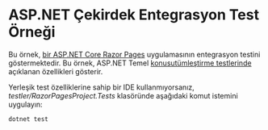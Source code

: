 # <a name="aspnet-core-integration-testing-sample"></a>ASP.NET Çekirdek Entegrasyon Test Örneği

Bu örnek, [bir ASP.NET Core Razor Pages](https://docs.microsoft.com/aspnet/core/mvc/razor-pages) uygulamasının entegrasyon testini göstermektedir. Bu örnek, ASP.NET Temel [konusutümleştirme testlerinde](https://docs.microsoft.com/aspnet/core/test/integration-tests) açıklanan özellikleri gösterir.

Yerleşik test özelliklerine sahip bir IDE kullanmıyorsanız, *testler/RazorPagesProject.Tests* klasöründe aşağıdaki komut istemini uygulayın:

```dotnetcli
dotnet test
```
